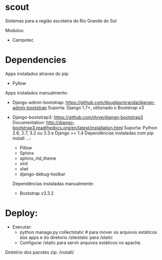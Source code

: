 # scout
Sistemas para a região escoteira do Rio Grande do Sul

Modulos:
- Campotec

# Dependencies


Apps instalados atraves do pip:
 - Pyllow

Apps instalados manualmente:

 - Django-admin-bootstrap: https://github.com/douglasmiranda/django-admin-bootstrap
    Suporta: Django 1.7+, utiliznado o Bootstrap v3

 - Django-bootstrap3: https://github.com/dyve/django-bootstrap3
    Documentation: http://django-bootstrap3.readthedocs.org/en/latest/installation.html
    Suporta: Python 2.6, 2.7, 3.2 ou 3.3 e Django >= 1.4
    Dependências instaladas com pip install ...:
    - Pillow
    - Sphinx
    - sphinx_rtd_theme
    - xlrd
    - xlwt
    - django-debug-toolbar

    Dependências instaladas manualmente:
    - Bootstrap v3.3.2

# Deploy:

  - Executar:
    - python manage.py collectstatic # para mover os arquivos estáticos dos apps e do diretorio /sitestatic para /static
    - Configurar /static para servir arquivos estáticos no apache.



Diretório dos pacotes zip: /install/

